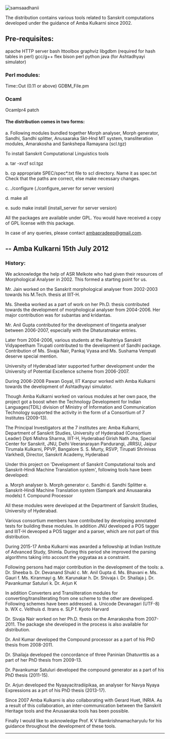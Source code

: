 ![samsaadhanii](imgs/samsadhani3.jpg)

The distribution contains various tools related to Sanskrit computations developed under the guidance of Amba Kulkarni since 2002.


## Pre-requisites:
apache HTTP server
bash
lttoolbox
graphviz
libgdbm (required for hash tables in perl)
gcc/g++
flex
bison
perl
python
java (for Ashtadhyayi simulator)

### Perl modules:
Time::Out (0.11 or above)
GDBM_File.pm

### Ocaml
Ocamlpr4 patch

#### The distribution comes in two forms:
a. Following modules bundled together
   Morph analyser, Morph generator, Sandhi, Sandhi splitter, Anusaaraka Skt-Hnd MT system, transliteration modules, Amarakosha and Sankshepa Ramayana
  (scl.tgz)

To install Sanskrit Computational Linguistics tools

a. tar -xvzf scl.tgz 

b. cp appropriate SPEC/spec*.txt file to scl directory. Name it as spec.txt
   Check that the paths are correct, else make necessary changes.

c. ./configure  (./configure_server for server version)

d. make all

e. sudo make install (install_server for server version)


All the packages are available under GPL. You would have received a copy of GPL license with this package.

In case of any queries, please contact ambapradeep@gmail.com.


-- Amba Kulkarni
15th July 2012
----

### History:
We acknowledge the help of ASR Melkote who had given their resources of Morphological Analyser in 2002. This formed a starting point for us. 

Mr. Jain worked on the Sanskrit morphological analyser from 2002-2003 towards his M.Tech. thesis at IIIT-H.

Ms. Sheeba worked as a part of work on her Ph.D. thesis contributed towards the development of morphological analyser from 2004-2006. Her major contribution was for subantas and kridantas.

Mr. Anil Gupta contributed for the development of tinganta analyser between 2006-2007, especially with the Dhaturatnakar entries.

Later from 2004-2006, various students at the Rashtriya Sanskrit Vidyapeetham Tirupati contributed to the development of Sandhi package. Contribution of Ms. Sivaja Nair, Pankaj Vyasa and Ms. Sushama Vempati deserve special mention.

University of Hyderabad later supported further development under the University of Potential Excellence scheme from 2006-2007.

During 2006-2008 Pawan Goyal, IIT Kanpur worked with Amba Kulkarni towards the development of Ashtadhyayi simulator.

Though Amba Kulkarni worked on various modules at her own pace, the project got a boost when the Technology Development for Indian Languages(TDIL)  division of Ministry of Information and Communication Technology supported the activity in the form of a Consortium of 7 Institutes (2009-13).

The Principal Investigators at the 7 institutes are:
Amba Kulkarni, Department of Sanskrit Studies, University of Hyderabad (Consortium Leader)
Dipti Mishra Sharma, IIIT-H, Hyderabad
Girish Nath Jha, Special Center for Sanskrit, JNU, Delhi
Veeranarayan Pandurangi, JRRSU, Jaipur
Tirumala Kulkarni, PPVP, Bangalore
S. S. Murty, RSVP, Tirupati
Shrinivas Varkhedi, Director, Sanskrit Academy, Hyderabad

Under this project on 'Development of Sanskrit Computational tools and Sanskrit-Hindi Machine Translation system', following tools have been developed:

a. Morph analyser
b. Morph generator
c. Sandhi
d. Sandhi Splitter
e. Sanskrit-Hindi Machine Translation system (Sampark and Anusaaraka models)
f. Compound Processor

All these modules were developed at the Department of Sanskrit Studies, University of Hyderabad.

Various consortium members have contributed by developing annotated tests for building these modules. In addition JNU developed a POS tagger and IIIT-H deveoped a POS tagger and a parser, which are not part of this distribution.

During 2015-17 Amba Kulkarni was awarded a fellowship at Indian Institute of Advanced Study, Shimla. During this period she improved the parsing algorithms taking into account the yogyataa as a constraint.

Following persons had major contribution in the development of the tools:
a. Dr. Sheeba
b. Dr. Devanand Shukl
c. Mr. Anil Gupta
d. Ms. Bhavani
e. Ms. Gauri
f. Ms. Kiranmayi
g. Mr. Karunakar
h. Dr. Shivaja
i. Dr. Shailaja
j. Dr. Pavankumar Satuluri
k. Dr. Arjun K

In addition Converters and Transliteration modules for converting/transliterating from one scheme to the other are developed. Following schemes have been addressed.
a. Unicode Devanagari (UTF-8)
b. WX
c. Velthuis
d. Itrans
e. SLP
f. Kyoto Harvard

Dr. Sivaja Nair worked on her Ph.D. thesis on the Amarakosha from 2007-2011. The package she developed in the process is also available for distribution.

Dr. Anil Kumar developed the Compound processor as a part of his PhD thesis from 2008-2011.

Dr. Shailaja developed the concordance of three Paninian Dhatuvrttis as a part of her PhD thesis from 2009-13.

Dr. Pavankumar Satuluri developed the compound generator as a part of his PhD thesis (2011-15).

Dr. Arjun developed the Nyaayacitradiipikaa, an analyser for Navya Nyaya Expressions as a prt of his PhD thesis (2013-17).

Since 2007 Amba Kulkarni is also collaborating with Gerard Huet, INRIA. As a result of this collaboration, an inter-communication between the Sanskrit Heritage tools and the Anusaaraka tools has been possible.

Finally I would like to acknowledge Prof. K V Ramkrishnamacharyulu for his guidance throughout the development of these tools.

----

